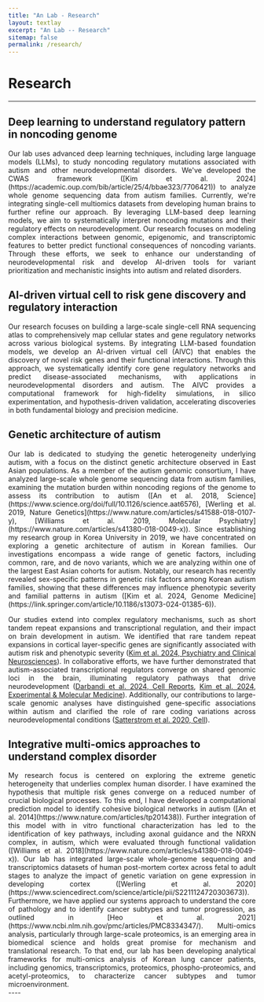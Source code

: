 ```yaml
---
title: "An Lab - Research"
layout: textlay
excerpt: "An Lab -- Research"
sitemap: false
permalink: /research/
---
```


# Research

---

## Deep learning to understand regulatory pattern in noncoding genome

<div style="text-align: justify">
Our lab uses advanced deep learning techniques, including large language models (LLMs), to study noncoding regulatory mutations associated with autism and other neurodevelopmental disorders. We've developed the CWAS framework ([Kim et al. 2024](https://academic.oup.com/bib/article/25/4/bbae323/7706421)) to analyze whole genome sequencing data from autism families. Currently, we're integrating single-cell multiomics datasets from developing human brains to further refine our approach. By leveraging LLM-based deep learning models, we aim to systematically interpret noncoding mutations and their regulatory effects on neurodevelopment. Our research focuses on modeling complex interactions between genomic, epigenomic, and transcriptomic features to better predict functional consequences of noncoding variants. Through these efforts, we seek to enhance our understanding of neurodevelopmental risk and develop AI-driven tools for variant prioritization and mechanistic insights into autism and related disorders.
</div>

## AI-driven virtual cell to risk gene discovery and regulatory interaction

<div style="text-align: justify">
Our research focuses on building a large-scale single-cell RNA sequencing atlas to comprehensively map cellular states and gene regulatory networks across various biological systems. By integrating LLM-based foundation models, we develop an AI-driven virtual cell (AIVC) that enables the discovery of novel risk genes and their functional interactions. Through this approach, we systematically identify core gene regulatory networks and predict disease-associated mechanisms, with applications in neurodevelopmental disorders and autism. The AIVC provides a computational framework for high-fidelity simulations, in silico experimentation, and hypothesis-driven validation, accelerating discoveries in both fundamental biology and precision medicine.
</div>


## Genetic architecture of autism

<div style="text-align: justify">
Our lab is dedicated to studying the genetic heterogeneity underlying autism, with a focus on the distinct genetic architecture observed in East Asian populations. As a member of the autism genomic consortium, I have analyzed large-scale whole genome sequencing data from autism families, examining the mutation burden within noncoding regions of the genome to assess its contribution to autism ([An et al. 2018, Science](https://www.science.org/doi/full/10.1126/science.aat6576), [Werling et al. 2019, Nature Genetics](https://www.nature.com/articles/s41588-018-0107-y), [Williams et al. 2019, Molecular Psychiatry](https://www.nature.com/articles/s41380-018-0049-x)). Since establishing my research group in Korea University in 2019, we have concentrated on exploring a genetic architecture of autism in Korean families. Our investigations encompass a wide range of genetic factors, including common, rare, and de novo variants, which we are analyzing within one of the largest East Asian cohorts for autism. Notably, our research has recently revealed sex-specific patterns in genetic risk factors among Korean autism families, showing that these differences may influence phenotypic severity and familial patterns in autism ([Kim et al. 2024, Genome Medicine](https://link.springer.com/article/10.1186/s13073-024-01385-6)).

Our studies extend into complex regulatory mechanisms, such as short tandem repeat expansions and transcriptional regulation, and their impact on brain development in autism. We identified that rare tandem repeat expansions in cortical layer-specific genes are significantly associated with autism risk and phenotypic severity ([Kim et al. 2024, Psychiatry and Clinical Neurosciences](https://onlinelibrary.wiley.com/doi/full/10.1111/pcn.13676)). In collaborative efforts, we have further demonstrated that autism-associated transcriptional regulators converge on shared genomic loci in the brain, illuminating regulatory pathways that drive neurodevelopment ([Darbandi et al. 2024, Cell Reports](https://www.cell.com/cell-reports/fulltext/S2211-1247(24)00657-0), [Kim et al. 2024, Experimental & Molecular Medicine](https://www.nature.com/articles/s12276-024-01328-6)). Additionally, our contributions to large-scale genomic analyses have distinguished gene-specific associations within autism and clarified the role of rare coding variations across neurodevelopmental conditions ([Satterstrom et al. 2020, Cell](https://www.cell.com/cell/fulltext/S0092-8674(19)31398-4)).
</div>


## Integrative multi-omics approaches to understand complex disorder

<div style="text-align: justify">
My research focus is centered on exploring the extreme genetic heterogeneity that underlies complex human disorder. I have examined the hypothesis that multiple risk genes converge on a reduced number of crucial biological processes. To this end, I have developed a computational prediction model to identify cohesive biological networks in autism ([An et al. 2014](https://www.nature.com/articles/tp201438)). Further integration of this model with in vitro functional characterization has led to the identification of key pathways, including axonal guidance and the NRXN complex, in autism, which were evaluated through functional validation ([Williams et al. 2018](https://www.nature.com/articles/s41380-018-0049-x)). Our lab has integrated large-scale whole-genome sequencing and transcriptomics datasets of human post-mortem cortex across fetal to adult stages to analyze the impact of genetic variation on gene expression in developing cortex ([Werling et al. 2020](https://www.sciencedirect.com/science/article/pii/S2211124720303673)). Furthermore, we have applied our systems approach to understand the core of pathology and to identify cancer subtypes and tumor progression, as outlined in [Heo et al. 2021](https://www.ncbi.nlm.nih.gov/pmc/articles/PMC8334347/). Multi-omics analysis, particularly through large-scale proteomics, is an emerging area in biomedical science and holds great promise for mechanism and translational research. To that end, our lab has been developing analytical frameworks for multi-omics analysis of Korean lung cancer patients, including genomics, transcriptomics, proteomics, phospho-proteomics, and acetyl-proteomics, to characterize cancer subtypes and tumor microenvironment.
</div>
----
